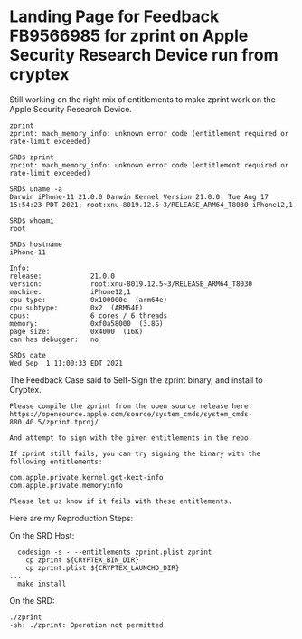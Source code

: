# Landing Page for Feedback FB9566985 for zprint on Apple Security Research Device run from cryptex

Still working on the right mix of entitlements to make zprint work on the Apple Security Research Device. 
```
zprint
zprint: mach_memory_info: unknown error code (entitlement required or rate-limit exceeded)
```
```
SRD$ zprint
zprint: mach_memory_info: unknown error code (entitlement required or rate-limit exceeded)

SRD$ uname -a
Darwin iPhone-11 21.0.0 Darwin Kernel Version 21.0.0: Tue Aug 17 15:54:23 PDT 2021; root:xnu-8019.12.5~3/RELEASE_ARM64_T8030 iPhone12,1

SRD$ whoami
root

SRD$ hostname
iPhone-11

Info:
release:            21.0.0
version:            root:xnu-8019.12.5~3/RELEASE_ARM64_T8030
machine:            iPhone12,1
cpu type:           0x100000c  (arm64e)
cpu subtype:        0x2  (ARM64E)
cpus:               6 cores / 6 threads
memory:             0xf0a58000  (3.8G)
page size:          0x4000  (16K)
can has debugger:   no

SRD$ date
Wed Sep  1 11:00:33 EDT 2021

```
The Feedback Case said to Self-Sign the zprint binary, and install to Cryptex. 
```
Please compile the zprint from the open source release here: https://opensource.apple.com/source/system_cmds/system_cmds-880.40.5/zprint.tproj/

And attempt to sign with the given entitlements in the repo.

If zprint still fails, you can try signing the binary with the following entitlements:

com.apple.private.kernel.get-kext-info
com.apple.private.memoryinfo

Please let us know if it fails with these entitlements.
```
Here are my Reproduction Steps:

On the SRD Host:
```	
  codesign -s - --entitlements zprint.plist zprint
	cp zprint ${CRYPTEX_BIN_DIR}
	cp zprint.plist ${CRYPTEX_LAUNCHD_DIR}
...
  make install
```
On the SRD:
```
./zprint
-sh: ./zprint: Operation not permitted
```

